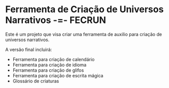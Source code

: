 # Ferramenta de Criação de Universos Narrativos -=- **FECRUN**

Este é um projeto que visa criar uma ferramenta de auxilio para criação de universos narrativos.

A versão final incluirá:

* Ferramenta para criação de calendário
* Ferramenta para criação de idioma
* Ferramenta para criação de glifos
* Ferramenta para criação de escrita mágica
* Glossário de criaturas
